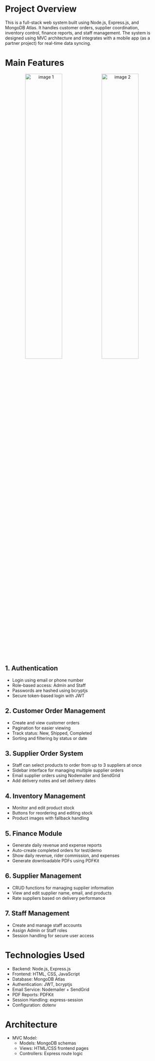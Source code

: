 # Project Overview

This is a full-stack web system built using Node.js, Express.js, and MongoDB Atlas. It handles customer orders, supplier coordination, inventory control, finance reports, and staff management. The system is designed using MVC architecture and integrates with a mobile app (as a partner project) for real-time data syncing.

# Main Features
<p align="center">
  <img width="49%" src="https://github.com/user-attachments/assets/22aef519-1c7e-45c7-b6a3-89b3bc2b0162" alt="image 1" />
  <img width="49%" src="https://github.com/user-attachments/assets/a3bcc229-e49f-4632-b4df-d4acc0fd4733" alt="image 2" />
</p>

## 1. Authentication
- Login using email or phone number  
- Role-based access: Admin and Staff  
- Passwords are hashed using bcryptjs  
- Secure token-based login with JWT  

## 2. Customer Order Management
- Create and view customer orders  
- Pagination for easier viewing  
- Track status: New, Shipped, Completed  
- Sorting and filtering by status or date  

## 3. Supplier Order System
- Staff can select products to order from up to 3 suppliers at once  
- Sidebar interface for managing multiple supplier orders  
- Email supplier orders using Nodemailer and SendGrid  
- Add delivery notes and set delivery dates  

## 4. Inventory Management
- Monitor and edit product stock  
- Buttons for reordering and editing stock  
- Product images with fallback handling  

## 5. Finance Module
- Generate daily revenue and expense reports  
- Auto-create completed orders for test/demo  
- Show daily revenue, rider commission, and expenses  
- Generate downloadable PDFs using PDFKit  

## 6. Supplier Management
- CRUD functions for managing supplier information  
- View and edit supplier name, email, and products  
- Rate suppliers based on delivery performance  

## 7. Staff Management
- Create and manage staff accounts  
- Assign Admin or Staff roles  
- Session handling for secure user access  

# Technologies Used

- Backend: Node.js, Express.js  
- Frontend: HTML, CSS, JavaScript  
- Database: MongoDB Atlas  
- Authentication: JWT, bcryptjs  
- Email Service: Nodemailer + SendGrid  
- PDF Reports: PDFKit  
- Session Handling: express-session  
- Configuration: dotenv  

# Architecture

- MVC Model:  
  - Models: MongoDB schemas  
  - Views: HTML/CSS frontend pages  
  - Controllers: Express route logic
